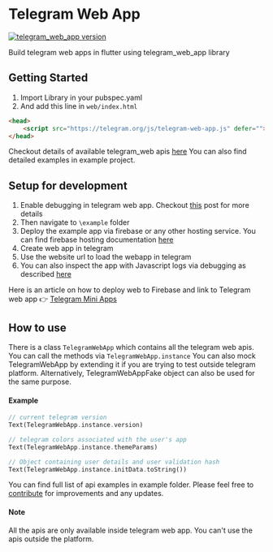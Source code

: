# Telegram Web App
[![telegram_web_app version](https://img.shields.io/pub/v/telegram_web_app?label=telegram_web_app)](https://pub.dev/packages/telegram_web_app)

Build telegram web apps in flutter using telegram_web_app library

## Getting Started
1. Import Library in your pubspec.yaml
2. And add this line in `web/index.html`

```html
<head>
    <script src="https://telegram.org/js/telegram-web-app.js" defer=""></script>
</head>
```

Checkout details of available telegram_web apis [here](https://core.telegram.org/bots/webapps#webappinitdata)
You can also find detailed examples in example project.


## Setup for development

1. Enable debugging in telegram web app. Checkout [this](https://core.telegram.org/bots/webapps#testing-mini-apps) post for more details
2. Then navigate to `\example` folder
3. Deploy the example app via firebase or any other hosting service. You can find firebase hosting documentation [here](https://firebase.google.com/docs/hosting/frameworks/flutter)
4. Create web app in telegram
5. Use the website url to load the webapp in telegram
6. You can also inspect the app with Javascript logs via debugging as described [here](https://core.telegram.org/bots/webapps#testing-mini-apps)

Here is an article on how to deploy web to Firebase and link to Telegram web app 👉 [Telegram Mini Apps](https://medium.com/@uz-dev/telegram-mini-apps-with-flutter-3656ae4b8b20)

## How to use

There is a class `TelegramWebApp` which contains all the telegram web apis. You can call the methods via `TelegramWebApp.instance`
You can also mock TelegramWebApp by extending it if you are trying to test outside telegram platform. Alternatively, TelegramWebAppFake object can also be used for the same purpose.

#### Example
```dart
// current telegram version
Text(TelegramWebApp.instance.version)

// telegram colors associated with the user's app
Text(TelegramWebApp.instance.themeParams)

// Object containing user details and user validation hash
Text(TelegramWebApp.instance.initData.toString())
```

You can find full list of api examples in example folder. Please feel free to [contribute](https://github.com/khamidjon-khamidov/flutter_telegram_web_app) for improvements and any updates.

#### Note
All the apis are only available inside telegram web app. You can't use the apis outside the platform.